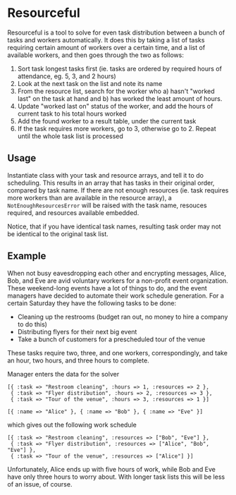 Resourceful
===========

Resourceful is a tool to solve for even task distribution between a bunch of tasks and workers automatically. It does this by taking a list of tasks requiring certain amount of workers over a certain time, and a list of available workers, and then goes through the two as follows:

1. Sort task longest tasks first (ie. tasks are ordered by required hours of attendance, eg. 5, 3, and 2 hours)
2. Look at the next task on the list and note its name
3. From the resource list, search for the worker who a) hasn't "worked last" on the task at hand and b) has worked the least amount of hours.
4. Update "worked last on" status of the worker, and add the hours of current task to his total hours worked
5. Add the found worker to a result table, under the current task
6. If the task requires more workers, go to 3, otherwise go to 2. Repeat until the whole task list is processed

Usage
-----

Instantiate class with your task and resource arrays, and tell it to do scheduling. This results in an array that has tasks in their original order, compared by task name. If there are not enough resources (ie. task requires more workers than are available in the resource array), a `NotEnoughResourcesError` will be raised with the task name, resouces required, and resources available embedded.

Notice, that if you have identical task names, resulting task order may not be identical to the original task list.

Example
-------

When not busy eavesdropping each other and encrypting messages, Alice, Bob, and Eve are avid voluntary workers for a non-profit event organization. These weekend-long events have a lot of things to do, and the event managers have decided to automate their work schedule generation. For a certain Saturday they have the following tasks to be done:

* Cleaning up the restrooms (budget ran out, no money to hire a company to do this)
* Distributing flyers for their next big event
* Take a bunch of customers for a prescheduled tour of the venue

These tasks require two, three, and one workers, correspondingly, and take an hour, two hours, and three hours to complete.

Manager enters the data for the solver

    [{ :task => "Restroom cleaning", :hours => 1, :resources => 2 },
     { :task => "Flyer distribution", :hours => 2, :resources => 3 },
     { :task => "Tour of the venue", :hours => 3, :resources => 1 }]

    [{ :name => "Alice" }, { :name => "Bob" }, { :name => "Eve" }]

which gives out the following work schedule

    [{ :task => "Restroom cleaning", :resources => ["Bob", "Eve"] },
     { :task => "Flyer distribution", :resources => ["Alice", "Bob", "Eve"] },
     { :task => "Tour of the venue", :resources => ["Alice"] }]

Unfortunately, Alice ends up with five hours of work, while Bob and Eve have only three hours to worry about. With longer task lists this will be less of an issue, of course.
